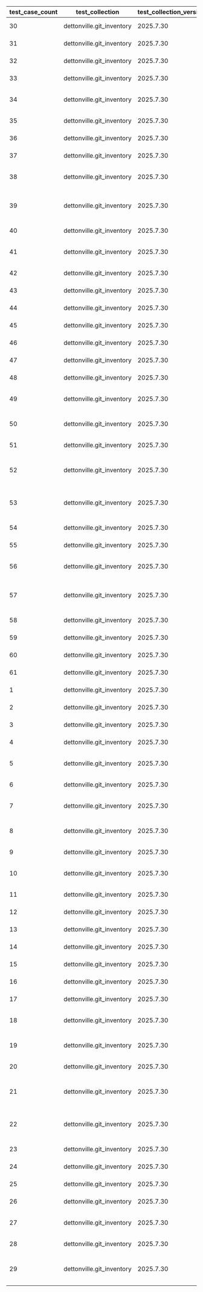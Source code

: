 | test_case_count | test_collection | test_collection_version | test_component | test_job_link | test_component_git_branch | test_component_git_commit_hash | test_case_id | test_date | test_description | test_failed | test_details_link |
| --- | --- | --- | --- | --- | --- | --- | --- | --- | --- | --- | --- |
| 30 | dettonville.git_inventory | 2025.7.30 | update_groups | [test job link](https://jenkins.admin.dettonville.int/job/INFRA/job/repo-test-automation/job/ansible-git-inventory/job/run-module-tests/job/main/17/) | main | 9f7c157 | group01 | 2025-08-02T14:53:32Z | Add groups | True | [test details](./update_groups/test.results/test_group01/test-results.detailed.yml) |
| 31 | dettonville.git_inventory | 2025.7.30 | update_groups | [test job link](https://jenkins.admin.dettonville.int/job/INFRA/job/repo-test-automation/job/ansible-git-inventory/job/run-module-tests/job/main/17/) | main | 9f7c157 | group02 | 2025-08-02T14:53:32Z | Update groups | True | [test details](./update_groups/test.results/test_group02/test-results.detailed.yml) |
| 32 | dettonville.git_inventory | 2025.7.30 | update_groups | [test job link](https://jenkins.admin.dettonville.int/job/INFRA/job/repo-test-automation/job/ansible-git-inventory/job/run-module-tests/job/main/17/) | main | 9f7c157 | group03 | 2025-08-02T14:53:32Z | Overwrite groups | True | [test details](./update_groups/test.results/test_group03/test-results.detailed.yml) |
| 33 | dettonville.git_inventory | 2025.7.30 | update_groups | [test job link](https://jenkins.admin.dettonville.int/job/INFRA/job/repo-test-automation/job/ansible-git-inventory/job/run-module-tests/job/main/17/) | main | 9f7c157 | group04 | 2025-08-02T14:53:32Z | Remove groups | True | [test details](./update_groups/test.results/test_group04/test-results.detailed.yml) |
| 34 | dettonville.git_inventory | 2025.7.30 | update_groups | [test job link](https://jenkins.admin.dettonville.int/job/INFRA/job/repo-test-automation/job/ansible-git-inventory/job/run-module-tests/job/main/17/) | main | 9f7c157 | group05 | 2025-08-02T14:53:32Z | No change - update group with exact same info as current config | True | [test details](./update_groups/test.results/test_group05/test-results.detailed.yml) |
| 35 | dettonville.git_inventory | 2025.7.30 | update_groups | [test job link](https://jenkins.admin.dettonville.int/job/INFRA/job/repo-test-automation/job/ansible-git-inventory/job/run-module-tests/job/main/17/) | main | 9f7c157 | group06 | 2025-08-02T14:53:32Z | Remove group that does not exist | True | [test details](./update_groups/test.results/test_group06/test-results.detailed.yml) |
| 36 | dettonville.git_inventory | 2025.7.30 | update_groups | [test job link](https://jenkins.admin.dettonville.int/job/INFRA/job/repo-test-automation/job/ansible-git-inventory/job/run-module-tests/job/main/17/) | main | 9f7c157 | group07 | 2025-08-02T14:53:32Z | Update group with children groups | True | [test details](./update_groups/test.results/test_group07/test-results.detailed.yml) |
| 37 | dettonville.git_inventory | 2025.7.30 | update_groups | [test job link](https://jenkins.admin.dettonville.int/job/INFRA/job/repo-test-automation/job/ansible-git-inventory/job/run-module-tests/job/main/17/) | main | 9f7c157 | group08 | 2025-08-02T14:53:32Z | Add groups with children groups | True | [test details](./update_groups/test.results/test_group08/test-results.detailed.yml) |
| 38 | dettonville.git_inventory | 2025.7.30 | update_groups | [test job link](https://jenkins.admin.dettonville.int/job/INFRA/job/repo-test-automation/job/ansible-git-inventory/job/run-module-tests/job/main/17/) | main | 9f7c157 | group09 | 2025-08-02T14:53:32Z | Add groups with complex dict vars (e.g., dict of list of dicts) | True | [test details](./update_groups/test.results/test_group09/test-results.detailed.yml) |
| 39 | dettonville.git_inventory | 2025.7.30 | update_groups | [test job link](https://jenkins.admin.dettonville.int/job/INFRA/job/repo-test-automation/job/ansible-git-inventory/job/run-module-tests/job/main/17/) | main | 9f7c157 | group10 | 2025-08-02T14:53:32Z | Add groups with variable name references using raw/unsafe directive | True | [test details](./update_groups/test.results/test_group10/test-results.detailed.yml) |
| 40 | dettonville.git_inventory | 2025.7.30 | update_groups | [test job link](https://jenkins.admin.dettonville.int/job/INFRA/job/repo-test-automation/job/ansible-git-inventory/job/run-module-tests/job/main/17/) | main | 9f7c157 | group11 | 2025-08-02T14:53:32Z | Add group with vars in group_vars files | True | [test details](./update_groups/test.results/test_group11/test-results.detailed.yml) |
| 41 | dettonville.git_inventory | 2025.7.30 | update_groups | [test job link](https://jenkins.admin.dettonville.int/job/INFRA/job/repo-test-automation/job/ansible-git-inventory/job/run-module-tests/job/main/17/) | main | 9f7c157 | group12 | 2025-08-02T14:53:32Z | Add and update groups with vars in group_vars files | True | [test details](./update_groups/test.results/test_group12/test-results.detailed.yml) |
| 42 | dettonville.git_inventory | 2025.7.30 | update_groups | [test job link](https://jenkins.admin.dettonville.int/job/INFRA/job/repo-test-automation/job/ansible-git-inventory/job/run-module-tests/job/main/17/) | main | 9f7c157 | group13 | 2025-08-02T14:53:32Z | Update vars in group_vars files | True | [test details](./update_groups/test.results/test_group13/test-results.detailed.yml) |
| 43 | dettonville.git_inventory | 2025.7.30 | update_groups | [test job link](https://jenkins.admin.dettonville.int/job/INFRA/job/repo-test-automation/job/ansible-git-inventory/job/run-module-tests/job/main/17/) | main | 9f7c157 | group14 | 2025-08-02T14:53:32Z | Overwrite vars in group_vars files | True | [test details](./update_groups/test.results/test_group14/test-results.detailed.yml) |
| 44 | dettonville.git_inventory | 2025.7.30 | update_groups | [test job link](https://jenkins.admin.dettonville.int/job/INFRA/job/repo-test-automation/job/ansible-git-inventory/job/run-module-tests/job/main/17/) | main | 9f7c157 | group15 | 2025-08-02T14:53:32Z | Remove groups with vars in group_vars files | True | [test details](./update_groups/test.results/test_group15/test-results.detailed.yml) |
| 45 | dettonville.git_inventory | 2025.7.30 | update_groups | [test job link](https://jenkins.admin.dettonville.int/job/INFRA/job/repo-test-automation/job/ansible-git-inventory/job/run-module-tests/job/main/17/) | main | 9f7c157 | group16 | 2025-08-02T14:53:32Z | Add groups to hierarchical groups | True | [test details](./update_groups/test.results/test_group16/test-results.detailed.yml) |
| 46 | dettonville.git_inventory | 2025.7.30 | update_groups | [test job link](https://jenkins.admin.dettonville.int/job/INFRA/job/repo-test-automation/job/ansible-git-inventory/job/run-module-tests/job/main/17/) | main | 9f7c157 | group17 | 2025-08-02T14:53:32Z | Add nested dict group var | True | [test details](./update_groups/test.results/test_group17/test-results.detailed.yml) |
| 47 | dettonville.git_inventory | 2025.7.30 | update_groups | [test job link](https://jenkins.admin.dettonville.int/job/INFRA/job/repo-test-automation/job/ansible-git-inventory/job/run-module-tests/job/main/17/) | main | 9f7c157 | group18 | 2025-08-02T14:53:32Z | Update nested dict group var | True | [test details](./update_groups/test.results/test_group18/test-results.detailed.yml) |
| 48 | dettonville.git_inventory | 2025.7.30 | update_groups | [test job link](https://jenkins.admin.dettonville.int/job/INFRA/job/repo-test-automation/job/ansible-git-inventory/job/run-module-tests/job/main/17/) | main | 9f7c157 | group19 | 2025-08-02T14:53:32Z | Vars overwrite nested dict group var | True | [test details](./update_groups/test.results/test_group19/test-results.detailed.yml) |
| 49 | dettonville.git_inventory | 2025.7.30 | update_groups | [test job link](https://jenkins.admin.dettonville.int/job/INFRA/job/repo-test-automation/job/ansible-git-inventory/job/run-module-tests/job/main/17/) | main | 9f7c157 | group20 | 2025-08-02T14:53:32Z | Update (append/extend) list group var | True | [test details](./update_groups/test.results/test_group20/test-results.detailed.yml) |
| 50 | dettonville.git_inventory | 2025.7.30 | update_groups | [test job link](https://jenkins.admin.dettonville.int/job/INFRA/job/repo-test-automation/job/ansible-git-inventory/job/run-module-tests/job/main/17/) | main | 9f7c157 | group21 | 2025-08-02T14:53:32Z | Vars overwrite list dict group var using vars_overwrite_depth=1 | True | [test details](./update_groups/test.results/test_group21/test-results.detailed.yml) |
| 51 | dettonville.git_inventory | 2025.7.30 | update_groups | [test job link](https://jenkins.admin.dettonville.int/job/INFRA/job/repo-test-automation/job/ansible-git-inventory/job/run-module-tests/job/main/17/) | main | 9f7c157 | group22 | 2025-08-02T14:53:32Z | Vars overwrite for deep nested dict group var | True | [test details](./update_groups/test.results/test_group22/test-results.detailed.yml) |
| 52 | dettonville.git_inventory | 2025.7.30 | update_groups | [test job link](https://jenkins.admin.dettonville.int/job/INFRA/job/repo-test-automation/job/ansible-git-inventory/job/run-module-tests/job/main/17/) | main | 9f7c157 | group23 | 2025-08-02T14:53:32Z | Vars overwrite for deep nested dict group var using vars_overwrite_depth=3 | True | [test details](./update_groups/test.results/test_group23/test-results.detailed.yml) |
| 53 | dettonville.git_inventory | 2025.7.30 | update_groups | [test job link](https://jenkins.admin.dettonville.int/job/INFRA/job/repo-test-automation/job/ansible-git-inventory/job/run-module-tests/job/main/17/) | main | 9f7c157 | group24 | 2025-08-02T14:53:32Z | Vars overwrite for deep nested dict group var using vars_overwrite_depth=4 | True | [test details](./update_groups/test.results/test_group24/test-results.detailed.yml) |
| 54 | dettonville.git_inventory | 2025.7.30 | update_groups | [test job link](https://jenkins.admin.dettonville.int/job/INFRA/job/repo-test-automation/job/ansible-git-inventory/job/run-module-tests/job/main/17/) | main | 9f7c157 | group25 | 2025-08-02T14:53:32Z | Add groups with parent inventory_dir specified | True | [test details](./update_groups/test.results/test_group25/test-results.detailed.yml) |
| 55 | dettonville.git_inventory | 2025.7.30 | update_groups | [test job link](https://jenkins.admin.dettonville.int/job/INFRA/job/repo-test-automation/job/ansible-git-inventory/job/run-module-tests/job/main/17/) | main | 9f7c157 | group26 | 2025-08-02T14:53:32Z | Add group with empty vars files | True | [test details](./update_groups/test.results/test_group26/test-results.detailed.yml) |
| 56 | dettonville.git_inventory | 2025.7.30 | update_groups | [test job link](https://jenkins.admin.dettonville.int/job/INFRA/job/repo-test-automation/job/ansible-git-inventory/job/run-module-tests/job/main/17/) | main | 9f7c157 | group27 | 2025-08-02T14:53:32Z | Add groups with system_name and system_env | True | [test details](./update_groups/test.results/test_group27/test-results.detailed.yml) |
| 57 | dettonville.git_inventory | 2025.7.30 | update_groups | [test job link](https://jenkins.admin.dettonville.int/job/INFRA/job/repo-test-automation/job/ansible-git-inventory/job/run-module-tests/job/main/17/) | main | 9f7c157 | group28 | 2025-08-02T14:53:32Z | Add groups with system_name and system_env using groups list format | True | [test details](./update_groups/test.results/test_group28/test-results.detailed.yml) |
| 58 | dettonville.git_inventory | 2025.7.30 | update_groups | [test job link](https://jenkins.admin.dettonville.int/job/INFRA/job/repo-test-automation/job/ansible-git-inventory/job/run-module-tests/job/main/17/) | main | 9f7c157 | group29 | 2025-08-02T14:53:32Z | Add groups with parent inventory_dir specified | True | [test details](./update_groups/test.results/test_group29/test-results.detailed.yml) |
| 59 | dettonville.git_inventory | 2025.7.30 | update_groups | [test job link](https://jenkins.admin.dettonville.int/job/INFRA/job/repo-test-automation/job/ansible-git-inventory/job/run-module-tests/job/main/17/) | main | 9f7c157 | group30 | 2025-08-02T14:53:32Z | Add groups to global groups file | True | [test details](./update_groups/test.results/test_group30/test-results.detailed.yml) |
| 60 | dettonville.git_inventory | 2025.7.30 | update_groups | [test job link](https://jenkins.admin.dettonville.int/job/INFRA/job/repo-test-automation/job/ansible-git-inventory/job/run-module-tests/job/main/17/) | main | 9f7c157 | group31 | 2025-08-02T14:53:32Z | Add groups to xenv_groups | True | [test details](./update_groups/test.results/test_group31/test-results.detailed.yml) |
| 61 | dettonville.git_inventory | 2025.7.30 | update_groups | [test job link](https://jenkins.admin.dettonville.int/job/INFRA/job/repo-test-automation/job/ansible-git-inventory/job/run-module-tests/job/main/17/) | main | 9f7c157 | group32 | 2025-08-02T14:53:32Z | Set git comment body | True | [test details](./update_groups/test.results/test_group32/test-results.detailed.yml) |
| 1 | dettonville.git_inventory | 2025.7.30 | update_hosts | [test job link](https://jenkins.admin.dettonville.int/job/INFRA/job/repo-test-automation/job/ansible-git-inventory/job/run-module-tests/job/main/17/) | main | 9f7c157 | host01 | 2025-08-02T14:53:32Z | Add hosts | True | [test details](./update_hosts/test.results/test_host01/test-results.detailed.yml) |
| 2 | dettonville.git_inventory | 2025.7.30 | update_hosts | [test job link](https://jenkins.admin.dettonville.int/job/INFRA/job/repo-test-automation/job/ansible-git-inventory/job/run-module-tests/job/main/17/) | main | 9f7c157 | host02 | 2025-08-02T14:53:32Z | Update hosts | True | [test details](./update_hosts/test.results/test_host02/test-results.detailed.yml) |
| 3 | dettonville.git_inventory | 2025.7.30 | update_hosts | [test job link](https://jenkins.admin.dettonville.int/job/INFRA/job/repo-test-automation/job/ansible-git-inventory/job/run-module-tests/job/main/17/) | main | 9f7c157 | host03 | 2025-08-02T14:53:32Z | Overwrite hosts | True | [test details](./update_hosts/test.results/test_host03/test-results.detailed.yml) |
| 4 | dettonville.git_inventory | 2025.7.30 | update_hosts | [test job link](https://jenkins.admin.dettonville.int/job/INFRA/job/repo-test-automation/job/ansible-git-inventory/job/run-module-tests/job/main/17/) | main | 9f7c157 | host04 | 2025-08-02T14:53:32Z | Remove Hosts | True | [test details](./update_hosts/test.results/test_host04/test-results.detailed.yml) |
| 5 | dettonville.git_inventory | 2025.7.30 | update_hosts | [test job link](https://jenkins.admin.dettonville.int/job/INFRA/job/repo-test-automation/job/ansible-git-inventory/job/run-module-tests/job/main/17/) | main | 9f7c157 | host05 | 2025-08-02T14:53:32Z | No change - update host with exact same info as current config | True | [test details](./update_hosts/test.results/test_host05/test-results.detailed.yml) |
| 6 | dettonville.git_inventory | 2025.7.30 | update_hosts | [test job link](https://jenkins.admin.dettonville.int/job/INFRA/job/repo-test-automation/job/ansible-git-inventory/job/run-module-tests/job/main/17/) | main | 9f7c157 | host06 | 2025-08-02T14:53:32Z | Remove Host that does not exist | True | [test details](./update_hosts/test.results/test_host06/test-results.detailed.yml) |
| 7 | dettonville.git_inventory | 2025.7.30 | update_hosts | [test job link](https://jenkins.admin.dettonville.int/job/INFRA/job/repo-test-automation/job/ansible-git-inventory/job/run-module-tests/job/main/17/) | main | 9f7c157 | host07 | 2025-08-02T14:53:32Z | Add hosts with complex dict vars (e.g., dict of list of dicts) | True | [test details](./update_hosts/test.results/test_host07/test-results.detailed.yml) |
| 8 | dettonville.git_inventory | 2025.7.30 | update_hosts | [test job link](https://jenkins.admin.dettonville.int/job/INFRA/job/repo-test-automation/job/ansible-git-inventory/job/run-module-tests/job/main/17/) | main | 9f7c157 | host08 | 2025-08-02T14:53:32Z | Add hosts with variable name references using raw/unsafe directive | True | [test details](./update_hosts/test.results/test_host08/test-results.detailed.yml) |
| 9 | dettonville.git_inventory | 2025.7.30 | update_hosts | [test job link](https://jenkins.admin.dettonville.int/job/INFRA/job/repo-test-automation/job/ansible-git-inventory/job/run-module-tests/job/main/17/) | main | 9f7c157 | host09 | 2025-08-02T14:53:32Z | Add host with vars in host_vars files | True | [test details](./update_hosts/test.results/test_host09/test-results.detailed.yml) |
| 10 | dettonville.git_inventory | 2025.7.30 | update_hosts | [test job link](https://jenkins.admin.dettonville.int/job/INFRA/job/repo-test-automation/job/ansible-git-inventory/job/run-module-tests/job/main/17/) | main | 9f7c157 | host10 | 2025-08-02T14:53:32Z | Add and update hosts with vars in host_vars files | True | [test details](./update_hosts/test.results/test_host10/test-results.detailed.yml) |
| 11 | dettonville.git_inventory | 2025.7.30 | update_hosts | [test job link](https://jenkins.admin.dettonville.int/job/INFRA/job/repo-test-automation/job/ansible-git-inventory/job/run-module-tests/job/main/17/) | main | 9f7c157 | host11 | 2025-08-02T14:53:32Z | Update vars in host_vars files | True | [test details](./update_hosts/test.results/test_host11/test-results.detailed.yml) |
| 12 | dettonville.git_inventory | 2025.7.30 | update_hosts | [test job link](https://jenkins.admin.dettonville.int/job/INFRA/job/repo-test-automation/job/ansible-git-inventory/job/run-module-tests/job/main/17/) | main | 9f7c157 | host12 | 2025-08-02T14:53:32Z | Overwrite vars in host_vars files | True | [test details](./update_hosts/test.results/test_host12/test-results.detailed.yml) |
| 13 | dettonville.git_inventory | 2025.7.30 | update_hosts | [test job link](https://jenkins.admin.dettonville.int/job/INFRA/job/repo-test-automation/job/ansible-git-inventory/job/run-module-tests/job/main/17/) | main | 9f7c157 | host13 | 2025-08-02T14:53:32Z | Remove hosts with vars in host_vars files | True | [test details](./update_hosts/test.results/test_host13/test-results.detailed.yml) |
| 14 | dettonville.git_inventory | 2025.7.30 | update_hosts | [test job link](https://jenkins.admin.dettonville.int/job/INFRA/job/repo-test-automation/job/ansible-git-inventory/job/run-module-tests/job/main/17/) | main | 9f7c157 | host14 | 2025-08-02T14:53:32Z | Add hosts to hierarchical groups | True | [test details](./update_hosts/test.results/test_host14/test-results.detailed.yml) |
| 15 | dettonville.git_inventory | 2025.7.30 | update_hosts | [test job link](https://jenkins.admin.dettonville.int/job/INFRA/job/repo-test-automation/job/ansible-git-inventory/job/run-module-tests/job/main/17/) | main | 9f7c157 | host15 | 2025-08-02T14:53:32Z | Add nested dict host var | True | [test details](./update_hosts/test.results/test_host15/test-results.detailed.yml) |
| 16 | dettonville.git_inventory | 2025.7.30 | update_hosts | [test job link](https://jenkins.admin.dettonville.int/job/INFRA/job/repo-test-automation/job/ansible-git-inventory/job/run-module-tests/job/main/17/) | main | 9f7c157 | host16 | 2025-08-02T14:53:32Z | Update nested dict host var | True | [test details](./update_hosts/test.results/test_host16/test-results.detailed.yml) |
| 17 | dettonville.git_inventory | 2025.7.30 | update_hosts | [test job link](https://jenkins.admin.dettonville.int/job/INFRA/job/repo-test-automation/job/ansible-git-inventory/job/run-module-tests/job/main/17/) | main | 9f7c157 | host17 | 2025-08-02T14:53:32Z | Vars overwrite nested dict group var | True | [test details](./update_hosts/test.results/test_host17/test-results.detailed.yml) |
| 18 | dettonville.git_inventory | 2025.7.30 | update_hosts | [test job link](https://jenkins.admin.dettonville.int/job/INFRA/job/repo-test-automation/job/ansible-git-inventory/job/run-module-tests/job/main/17/) | main | 9f7c157 | host18 | 2025-08-02T14:53:32Z | Update (append/extend) list host var | True | [test details](./update_hosts/test.results/test_host18/test-results.detailed.yml) |
| 19 | dettonville.git_inventory | 2025.7.30 | update_hosts | [test job link](https://jenkins.admin.dettonville.int/job/INFRA/job/repo-test-automation/job/ansible-git-inventory/job/run-module-tests/job/main/17/) | main | 9f7c157 | host19 | 2025-08-02T14:53:32Z | Vars overwrite list dict host var using vars_overwrite_depth=1 | True | [test details](./update_hosts/test.results/test_host19/test-results.detailed.yml) |
| 20 | dettonville.git_inventory | 2025.7.30 | update_hosts | [test job link](https://jenkins.admin.dettonville.int/job/INFRA/job/repo-test-automation/job/ansible-git-inventory/job/run-module-tests/job/main/17/) | main | 9f7c157 | host20 | 2025-08-02T14:53:32Z | Vars overwrite for deep nested dict host var | True | [test details](./update_hosts/test.results/test_host20/test-results.detailed.yml) |
| 21 | dettonville.git_inventory | 2025.7.30 | update_hosts | [test job link](https://jenkins.admin.dettonville.int/job/INFRA/job/repo-test-automation/job/ansible-git-inventory/job/run-module-tests/job/main/17/) | main | 9f7c157 | host21 | 2025-08-02T14:53:32Z | Vars overwrite for deep nested dict host var using vars_overwrite_depth=3 | True | [test details](./update_hosts/test.results/test_host21/test-results.detailed.yml) |
| 22 | dettonville.git_inventory | 2025.7.30 | update_hosts | [test job link](https://jenkins.admin.dettonville.int/job/INFRA/job/repo-test-automation/job/ansible-git-inventory/job/run-module-tests/job/main/17/) | main | 9f7c157 | host22 | 2025-08-02T14:53:32Z | Vars overwrite for deep nested dict host var using vars_overwrite_depth=4 | True | [test details](./update_hosts/test.results/test_host22/test-results.detailed.yml) |
| 23 | dettonville.git_inventory | 2025.7.30 | update_hosts | [test job link](https://jenkins.admin.dettonville.int/job/INFRA/job/repo-test-automation/job/ansible-git-inventory/job/run-module-tests/job/main/17/) | main | 9f7c157 | host23 | 2025-08-02T14:53:32Z | Update existing host variable | True | [test details](./update_hosts/test.results/test_host23/test-results.detailed.yml) |
| 24 | dettonville.git_inventory | 2025.7.30 | update_hosts | [test job link](https://jenkins.admin.dettonville.int/job/INFRA/job/repo-test-automation/job/ansible-git-inventory/job/run-module-tests/job/main/17/) | main | 9f7c157 | host24 | 2025-08-02T14:53:32Z | Add hosts with empty vars files | True | [test details](./update_hosts/test.results/test_host24/test-results.detailed.yml) |
| 25 | dettonville.git_inventory | 2025.7.30 | update_hosts | [test job link](https://jenkins.admin.dettonville.int/job/INFRA/job/repo-test-automation/job/ansible-git-inventory/job/run-module-tests/job/main/17/) | main | 9f7c157 | host25 | 2025-08-02T14:53:32Z | Add hosts with empty vars files | True | [test details](./update_hosts/test.results/test_host25/test-results.detailed.yml) |
| 26 | dettonville.git_inventory | 2025.7.30 | update_hosts | [test job link](https://jenkins.admin.dettonville.int/job/INFRA/job/repo-test-automation/job/ansible-git-inventory/job/run-module-tests/job/main/17/) | main | 9f7c157 | host26 | 2025-08-02T14:53:32Z | Add host with empty group | True | [test details](./update_hosts/test.results/test_host26/test-results.detailed.yml) |
| 27 | dettonville.git_inventory | 2025.7.30 | update_hosts | [test job link](https://jenkins.admin.dettonville.int/job/INFRA/job/repo-test-automation/job/ansible-git-inventory/job/run-module-tests/job/main/17/) | main | 9f7c157 | host27 | 2025-08-02T14:53:32Z | Add hosts - validate hosts are inserted in sort order | True | [test details](./update_hosts/test.results/test_host27/test-results.detailed.yml) |
| 28 | dettonville.git_inventory | 2025.7.30 | update_hosts | [test job link](https://jenkins.admin.dettonville.int/job/INFRA/job/repo-test-automation/job/ansible-git-inventory/job/run-module-tests/job/main/17/) | main | 9f7c157 | host28 | 2025-08-02T14:53:32Z | Add hosts with global groups enforcement | True | [test details](./update_hosts/test.results/test_host28/test-results.detailed.yml) |
| 29 | dettonville.git_inventory | 2025.7.30 | update_hosts | [test job link](https://jenkins.admin.dettonville.int/job/INFRA/job/repo-test-automation/job/ansible-git-inventory/job/run-module-tests/job/main/17/) | main | 9f7c157 | host29 | 2025-08-02T14:53:32Z | Add hosts with global groups enforcement that should fail due to missing global group | True | [test details](./update_hosts/test.results/test_host29/test-results.detailed.yml) |
